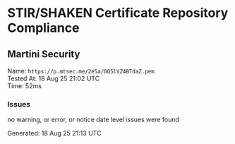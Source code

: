# STIR/SHAKEN Certificate Repository Compliance

## Martini Security

Name: `https://p.mtsec.me/2e5a/OQ5lVZ4BTdaZ.pem`\
Tested At: 18 Aug 25 21:02 UTC\
Time: 52ms

### Issues

no warning, or error, or notice date level issues were found

Generated: 18 Aug 25 21:13 UTC